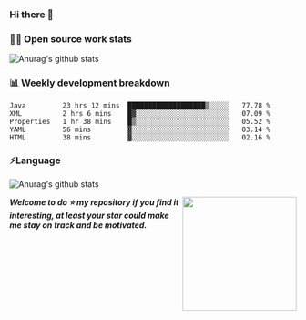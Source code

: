 

### Hi there 👋
### 👨‍💻 Open source work stats
![Anurag's github stats](https://github-readme-stats.vercel.app/api?username=wyndem&show_icons=true&theme=radical)

### 📊 Weekly development breakdown
<!--START_SECTION:waka-->
```text
Java         23 hrs 12 mins  ███████████████████▒░░░░░   77.78 % 
XML          2 hrs 6 mins    █▓░░░░░░░░░░░░░░░░░░░░░░░   07.09 % 
Properties   1 hr 38 mins    █▒░░░░░░░░░░░░░░░░░░░░░░░   05.52 % 
YAML         56 mins         ▓░░░░░░░░░░░░░░░░░░░░░░░░   03.14 % 
HTML         38 mins         ▓░░░░░░░░░░░░░░░░░░░░░░░░   02.16 % 
```
<!--END_SECTION:waka-->


### ⚡Language
![Anurag's github stats](https://github-readme-stats.vercel.app/api/top-langs/?username=wyndem&layout=compact&hide_border=true&langs_count=10)



<img align='right' src='https://octodex.github.com/images/hula_loop_octodex03.gif' width='200"'>


***Welcome to do ⭐ my repository if you find it interesting, at least your star could make me stay on track and be motivated.***







<!--
**wyndem/wyndem** is a ✨ _special_ ✨ repository because its `README.md` (this file) appears on your GitHub profile.

Here are some ideas to get you started:

- 🔭 I’m currently working on ...
- 🌱 I’m currently learning ...
- 👯 I’m looking to collaborate on ...
- 🤔 I’m looking for help with ...
- 💬 Ask me about ...
- 📫 How to reach me: ...
- 😄 Pronouns: ...
- ⚡ Fun fact: ...
-->
